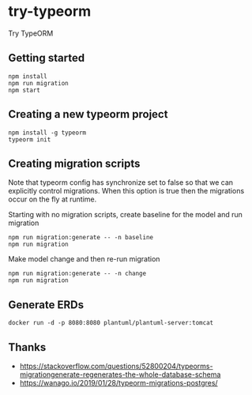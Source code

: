 # try-typeorm

Try TypeORM

## Getting started

    npm install
    npm run migration
    npm start

## Creating a new typeorm project

    npm install -g typeorm
    typeorm init

## Creating migration scripts

Note that typeorm config has synchronize set to false so that we can explicitly
control migrations. When this option is true then the migrations occur on the
fly at runtime.

Starting with no migration scripts, create baseline for the model and run
migration

    npm run migration:generate -- -n baseline
    npm run migration

Make model change and then re-run migration

    npm run migration:generate -- -n change
    npm run migration

## Generate ERDs

    docker run -d -p 8080:8080 plantuml/plantuml-server:tomcat

## Thanks

- <https://stackoverflow.com/questions/52800204/typeorms-migrationgenerate-regenerates-the-whole-database-schema>
- <https://wanago.io/2019/01/28/typeorm-migrations-postgres/>
